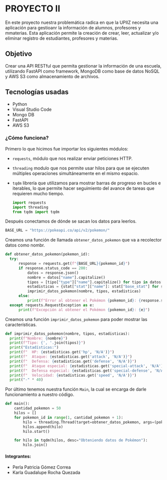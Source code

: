 # PROYECTO II 

En este proyecto nuestra problemática radica en que la UPIIZ necesita una aplicación para gestioanr la información de alumnos, profesores y mmaterias.
Esta aplicación permite la creación de crear, leer, actualizar y/o eliminar registro de estudiantes, profesores y materias.

## Objetivo
Crear una API RESTful que permita gestionar la información de una escuela, utilizando FastAPI como framework, MongoDB como base de datos NoSQL y AWS S3 como almacenamiento de archivos.


## Tecnologías usadas
- Python
- Visual Studio Code
- Mongo DB
- FastAPI
- AWS S3


### ¿Cómo funciona?
Primero  lo que hicimos fue importar los siguientes módulos:
- `requests`, módulo que nos realizar enviar peticiones HTTP. 
- `threading` modulo que nos permite usar hilos para que se ejecuten múltiples operaciones simultáneamente en el mismo espacio.
- `tqdm` librería que utilizamos para mostrar barras de progreso en bucles e iterables, lo que permite hacer seguimiento del avance de tareas que requieren mucho tiempo.

  ```python
  import requests
  import threading
  from tqdm import tqdm 


Después conectamos de dónde se sacan los datos para leerlos.
  ```python
  BASE_URL = "https://pokeapi.co/api/v2/pokemon/"
  ```

Creamos una función de llamada `obtener_datos_pokemon` que va a recolector datos como nombr.
  ```python
def obtener_datos_pokemon(pokemon_id):
    try:
        response = requests.get(f"{BASE_URL}{pokemon_id}")
        if response.status_code == 200:
            datos = response.json()
            nombre = datos["name"].capitalize()
            tipos = [tipo["type"]["name"].capitalize() for tipo in datos["types"]]
            estadisticas = {stat["stat"]["name"]: stat["base_stat"] for stat in datos["stats"]}
            imprimir_datos_pokemon(nombre, tipos, estadisticas)
        else:
            print(f"Error al obtener el Pokémon {pokemon_id}: {response.status_code}")
    except requests.RequestException as e:
        print(f"Excepción al obtener el Pokémon {pokemon_id}: {e}")
   ```

Creamos una función `imprimir_datos_pokemon` para poder mostrar las características.
  ```python
 def imprimir_datos_pokemon(nombre, tipos, estadisticas):
    print(f"Nombre: {nombre}")
    print(f"Tipo: {', '.join(tipos)}")
    print("Estadísticas:")
    print(f"  HP: {estadisticas.get('hp', 'N/A')}")
    print(f"  Ataque: {estadisticas.get('attack', 'N/A')}")
    print(f"  Defensa: {estadisticas.get('defense', 'N/A')}")
    print(f"  Ataque especial: {estadisticas.get('special-attack', 'N/A')}")
    print(f"  Defensa especial: {estadisticas.get('special-defense', 'N/A')}")
    print(f"  Velocidad: {estadisticas.get('speed', 'N/A')}")
    print("-" * 40)
  ```

Por último tenemos nuestra función `Main`, la cual se encarga de darle funcionamiento a nuestro código.
```python
def main():
    cantidad_pokemon = 50
    hilos = []
    for pokemon_id in range(1, cantidad_pokemon + 1):
        hilo = threading.Thread(target=obtener_datos_pokemon, args=(pokemon_id,))
        hilos.append(hilo)
        hilo.start()

    for hilo in tqdm(hilos, desc="Obteniendo datos de Pokémon"):
        hilo.join()
  ```


#### Integrantes:
- Perla Patricia Gómez Correa
- Karla Guadalupe Rocha Quezada
